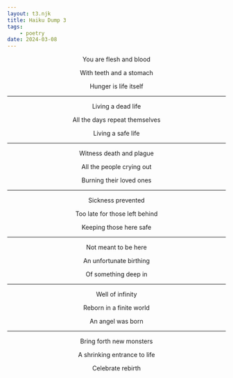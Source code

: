 ```yaml
---
layout: t3.njk
title: Haiku Dump 3
tags:
    - poetry
date: 2024-03-08
---
```


<style>
   p{
    text-align: center;
   }

   h2{
    text-align: center;
   }
</style>

You are flesh and blood

With teeth and a stomach

Hunger is life itself

---

Living a dead life

All the days repeat themselves

Living a safe life

---

Witness death and plague

All the people crying out

Burning their loved ones

---

Sickness prevented

Too late for those left behind

Keeping those here safe

---

Not meant to be here

An unfortunate birthing

Of something deep in

---

Well of infinity

Reborn in a finite world

An angel was born

---

Bring forth new monsters

A shrinking entrance to life

Celebrate rebirth
